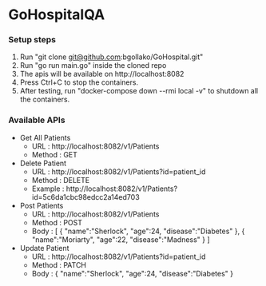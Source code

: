 # GoHospitalQA

### Setup steps
1. Run "git clone git@github.com:bgollako/GoHospital.git"
2. Run "go run main.go" inside the cloned repo
3. The apis will be available on http://localhost:8082
4. Press Ctrl+C to stop the containers.
5. After testing, run "docker-compose down --rmi local -v" to shutdown all the containers.

### Available APIs

* Get All Patients
    - URL : http://localhost:8082/v1/Patients
    - Method : GET
* Delete Patient
    - URL : http://localhost:8082/v1/Patients?id=patient_id
    - Method : DELETE
    - Example : http://localhost:8082/v1/Patients?id=5c6da1cbc98edcc2a14ed703
* Post Patients
    - URL : http://localhost:8082/v1/Patients
    - Method : POST
    - Body : [
             {
             	"name":"Sherlock",
             	"age":24,
             	"disease":"Diabetes"
             },
             {
             	"name":"Moriarty",
             	"age":22,
             	"disease":"Madness"
             }
             ]
* Update Patient
    - URL : http://localhost:8082/v1/Patients?id=patient_id
    - Method : PATCH
    - Body : {
             	"name":"Sherlock",
             	"age":24,
             	"disease":"Diabetes"
             }
            